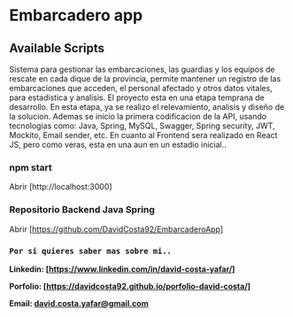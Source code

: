 # Embarcadero app

## Available Scripts

Sistema para gestionar las embarcaciones, las guardias y los equipos de rescate en cada dique de la provincia, permite mantener un registro de las embarcaciones que acceden, el personal afectado y otros datos vitales, para estadistica y analisis. El proyecto esta en una etapa temprana de desarrollo. En esta etapa, ya se realizo el relevamiento, analisis y diseño de la solucion. Ademas se inicio la primera codificacion de la API, usando tecnologias como: Java, Spring, MySQL, Swagger, Spring security, JWT, Mockito, Email sender, etc. En cuanto al Frontend sera realizado en React JS, pero como veras, esta en una aun en un estadio inicial..

### npm start
Abrir [http://localhost:3000]

### Repositorio Backend Java Spring

Abrir [https://github.com/DavidCosta92/EmbarcaderoApp]

### `Por si quieres saber mas sobre mi..`

**Linkedin: [https://www.linkedin.com/in/david-costa-yafar/]**

**Porfolio: [https://davidcosta92.github.io/porfolio-david-costa/]**

**Email: david.costa.yafar@gmail.com**